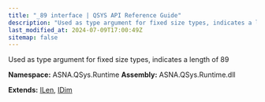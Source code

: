 ```yaml
---
title: "_89 interface | QSYS API Reference Guide"
description: "Used as type argument for fixed size types, indicates a length of 89  "
last_modified_at: 2024-07-09T17:00:49Z
sitemap: false
---
```


Used as type argument for fixed size types, indicates a length of 89 

**Namespace:** ASNA.QSys.Runtime
**Assembly:** ASNA.QSys.Runtime.dll

**Extends:** [ILen](/reference/runtime/qsys-runtime/i-len.html), [IDim](/reference/runtime/qsys-runtime/i-dim.html)
<br>
<br>
